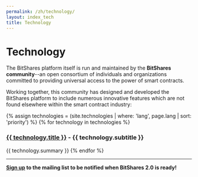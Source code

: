 ```yaml
---
permalink: /zh/technology/
layout: index_tech
title: Technology
---
```


# Technology

The BitShares platform itself is run and maintained by the **BitShares community**--an open consortium of individuals
and organizations committed to providing universal access to the power of smart contracts.

Working together, this community has designed and developed the BitShares platform to include numerous innovative
features which are not found elsewhere within the smart contract industry:


{% assign technologies = (site.technologies | where: 'lang', page.lang | sort: 'priority') %}
{% for technology in technologies  %}

### <a href="{{ technology.url }}">{{ technology.title }}</a> - {{ technology.subtitle }}
{{ technology.summary }}
{% endfor %}

---

**<a href="/">Sign up</a> to the mailing list to be notified when BitShares 2.0 is ready!**

